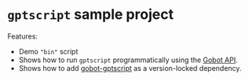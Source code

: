 # `gptscript` sample project

Features:

- Demo `"bin"` script
- Shows how to run `gptscript` programmatically using the [Gobot API](https://github.com/benallfree/gobot/tree/v1.0.0-alpha.34/docs/readme.md).
- Shows how to add [gobot-gptscript](https://www.npmjs.com/package/gobot-gptscript) as a version-locked dependency.
